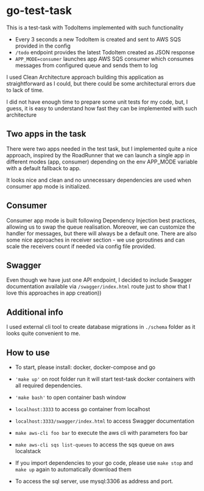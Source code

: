 # go-test-task

This is a test-task with TodoItems implemented with such functionality

* Every 3 seconds a new TodoItem is created and sent to AWS SQS provided in the config
* `/todo` endpoint provides the latest TodoItem created as JSON response
* `APP_MODE=consumer` launches app AWS SQS consumer which consumes messages from configured queue and sends them to log

I used Clean Architecture approach building this application as
straightforward as I could, but there could be some architectural errors due to lack of time.

I did not have enough time to prepare some unit tests for my code, but, I guess, it is easy to understand how fast
they can be implemented with such architecture

## Two apps in the task

There were two apps needed in the test task, but I implemented quite a nice approach, inspired by the RoadRunner that we can
launch a single app in different modes (app, consumer) depending on the env APP_MODE variable with a default fallback to app.

It looks nice and clean and no unnecessary dependencies are used when consumer app mode is initialized.

## Consumer

Consumer app mode is built following Dependency Injection best practices, allowing us to swap the queue realisation.
Moreover, we can customize the handler for messages, but there will always be a default one. There are also some nice approaches
in receiver section - we use goroutines and can scale the receivers count if needed via config file provided.

## Swagger

Even though we have just one API endpoint, I decided to include Swagger documentation available via `/swagger/index.html` route
just to show that I love this approaches in app creation))

## Additional info

I used external cli tool to create database migrations in `./schema` folder as it looks quite convenient to me.

## How to use

- To start, please install: docker, docker-compose and go

- `'make up'` on root folder run it will start test-task docker
  containers with all required dependencies. 
- `'make bash'` to open container bash window 
- `localhost:3333` to access go container from localhost
- `localhost:3333/swagger/index.html` to access Swagger documentation
- `make aws-cli foo bar` to execute the aws cli with parameters foo bar
- `make aws-cli sqs list-queues` to access the sqs queue on aws localstack
- If you import dependencies to your go code, please use `make stop` and `make up` again to automatically download them
- To access the sql server, use mysql:3306 as address and port.
